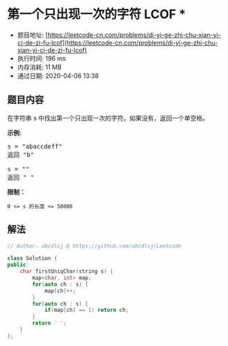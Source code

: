 # 第一个只出现一次的字符  LCOF *
- 题目地址: [https://leetcode-cn.com/problems/di-yi-ge-zhi-chu-xian-yi-ci-de-zi-fu-lcof](https://leetcode-cn.com/problems/di-yi-ge-zhi-chu-xian-yi-ci-de-zi-fu-lcof)
- 执行时间: 196 ms
- 内存消耗: 11 MB
- 通过日期: 2020-04-06 13:38

## 题目内容
<p>在字符串 s 中找出第一个只出现一次的字符。如果没有，返回一个单空格。</p>

<p><strong>示例:</strong></p>

<pre>s = "abaccdeff"
返回 "b"

s = "" 
返回 " "
</pre>



<p><strong>限制：</strong></p>

<p><code>0 <= s 的长度 <= 50000</code></p>


## 解法
```cpp
// Author: abcdlsj @ https://github.com/abcdlsj/Leetcode

class Solution {
public:
    char firstUniqChar(string s) {
        map<char, int> map;
        for(auto ch : s) {
            map[ch]++;
        }
        for(auto ch : s) {
            if(map[ch] == 1) return ch;
        }
        return ' ';
    }
};

```